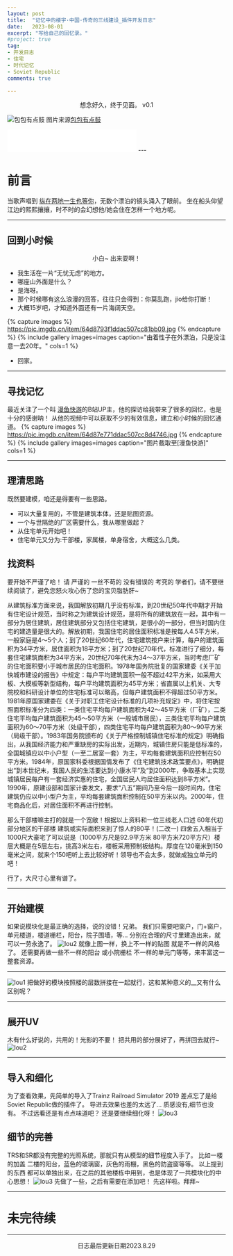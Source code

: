 ```yaml
---
layout: post
title:  "记忆中的楼宇·中国·传奇的三线建设_插件开发日志"
date:   2023-08-01
excerpt: "写给自己的回忆录。"
#project: true
tag:
- 开发日志 
- 住宅
- 时代记忆
- Soviet Republic
comments: true

--- 
```

    
<center>想念好久，终于见面。 v0.1</center>
     
![包包有点鼓](https://pic.imgdb.cn/item/64d872c71ddac507cc71a7ec.jpg) 
图片来源[包包有点鼓](https://space.bilibili.com/576671590) 
<iframe frameborder="no" border="0" marginwidth="0" marginheight="0" width=298 height=52 src="//music.163.com/outchain/player?type=2&id=2026855239&auto=1&height=32"></iframe>
---

# 前言 

当歌声唱到 [纵在两地一生也等你](https://c6.y.qq.com/base/fcgi-bin/u?__=U5DAc8)，无数个漂泊的镜头涌入了眼前。
坐在船头仰望江边的熙熙攘攘，时不时的会幻想他/她会住在怎样一个地方呢。

---

## 回到小时候

<center>小白~ 出来耍啊！</center>

* 我生活在一片“无忧无虑”的地方。
* 哪座山外面是什么？
* 是海呀。
* 那个时候哪有这么浪漫的回答，往往只会得到：你莫乱跑，jio给你打断！
* 大概15岁吧，才知道外面还有一片海阔天空。 

{% capture images %}
	https://pic.imgdb.cn/item/64d8793f1ddac507cc81bb09.jpg
{% endcapture %}
{% include gallery images=images caption="由着性子在外漂泊，只是没注意一去20年。" cols=1 %}

* 回家。

---

## 寻找记忆

最近关注了一个叫 [漫鱼快游](https://space.bilibili.com/412942310)的B站UP主，他的探访给我带来了很多的回忆，也是十分的感谢呐！
从他的视频中可以获取不少的有效信息，建立和小时候的回忆通道。
{% capture images %}
	https://pic.imgdb.cn/item/64d87e771ddac507cc8d4746.jpg
{% endcapture %}
{% include gallery images=images caption="图片截取至[漫鱼快游]" cols=1 %}

---

## 理清思路

既然要建模，咱还是得要有一些思路。

* 可以大量复用的，不管是建筑本体，还是贴图资源。
* 一个与世隔绝的厂区需要什么，我从哪里做起？
* 从住宅单元开始吧！
* 住宅单元又分为:干部楼，家属楼，单身宿舍，大概这么几类。   

## 找资料
要开始不严谨了哈！ 请 严谨的 一丝不苟的 没有错误的 考究的 学者们，请不要继续阅读了，避免您怒火攻心伤了您的宝贝脂肪肝~

从建筑标准方面来说，我国解放初期几乎没有标准，到20世纪50年代中期才开始有住宅设计规范，当时称之为建筑设计规范，是将所有的建筑放在一起，其中有一部分为居住建筑，居住建筑部分又包括住宅建筑，是很小的一部分，但当时国内住宅的建造量是很大的。解放初期，我国住宅的居住面积标准是按每人4.5平方米，一般家庭是4～5个人；到了20世纪60年代，住宅建筑按户来计算，每户的建筑面积为34平方米，居住面积为18平方米；到了20世纪70年代，标准进行了细分，每套住宅建筑面积为34平方米，20世纪70年代末为34～37平方米，当时考虑厂矿的住宅面积要小于城市居民的住宅面积。1978年国务院批复的国家建委《关于加快城市建设的报告》中规定：每户平均建筑面积一般不超过42平方米，如采用大板、大模板等新型结构，每户平均建筑面积为45平方米；省直属以上机关、大专院校和科研设计单位的住宅标准可以略高，但每户建筑面积不得超过50平方米。1981年原国家建委在《关于对职工住宅设计标准的几项补充规定》中，将住宅按照面积标准分为四类：一类住宅平均每户建筑面积为42～45平方米（厂矿），二类住宅平均每户建筑面积为45～50平方米（一般城市居民），三类住宅平均每户建筑面积为60～70平方米（处级干部），四类住宅平均每户建筑面积为80～90平方米（局级干部）。1983年国务院颁布的《关于严格控制城镇住宅标准的规定》明确指出，从我国经济能力和严重缺房的实际出发，近期内，城镇住房只能是低标准的，全国城镇应以中小户型（一至二居室一套）为主，平均每套建筑面积应控制在50平方米。1984年，原国家科委根据国情发布了《住宅建筑技术政策要点》，明确提出“到本世纪末，我国人民的生活要达到小康水平”及“到2000年，争取基本上实现城镇居民每户有一套经济实惠的住宅，全国居民人均居住面积达到8平方米”。1990年，原建设部和国家计委发文，要求“八五”期间乃至今后一段时间内，住宅建筑仍应以中小型户为主，平均每套建筑面积控制在50平方米以内。2000年，住宅商品化后，对居住面积不再进行控制。  
 
那么干部楼嘛主打的就是一个宽敞！根据以上资料和一位三线老人口述 60年代初 部分地区的干部楼 建筑或实际面积来到了惊人的80平！(二改一) 四舍五入相当于1000尺大豪宅了可以说是（1000平方尺是92.9平方米  80平方米720平方尺）楼层大概是在5层左右，挑高3米左右，楼板采用预制板结构。厚度在120毫米到150毫米之间，就来个150吧听上去比较好听！领导也不会太多，就做成独立单元的吧！

行了，大尺寸心里有谱了。

---

## 开始建模
如果说模块化是最正确的选择，说的没错！兄弟。
我们只需要吧窗户，门+窗户，单元楼道，楼道栅栏，阳台，院子围墙，等... 分别在合理的尺寸里建造出来，就可以一劳永逸了。
![lou2](https://pic.imgdb.cn/item/64e62eca661c6c8e543b2397.png)
就像上图一样，换上不一样的贴图 就是不一样的风格了。 还需要再做一些不一样的阳台 或小院栅栏 不一样的单元门等等，来丰富这一整套资源。

---

![lou1](https://pic.imgdb.cn/item/64e62c6f661c6c8e543a4dd7.png)
把做好的模块按照楼的层数拼接在一起就行，这和某种意义的__又有什么区别呢？

---

## 展开UV

木有什么好说的，共用的！光影的不要！
把共用的部分展好了，再拼回去就行~ ![lou2](https://pic.imgdb.cn/item/64ee108c661c6c8e54525f42.png)

---

## 导入和细化
为了查看效果，先简单的导入了Trainz Railroad Simulator 2019 差点忘了是给Soviet Republic做的插件了。
导进去效果也差的太远了... 质感没有,细节也没有。 不过远看还是有点点味道吧？  还是要继续细化呀！
![lou3](https://pic.imgdb.cn/item/64ee2b22661c6c8e545977a6.png)

## 细节的完善

TRS和SR都没有完整的光照系统，那就只有从模型的细节程度入手了。
比如一楼的加盖 二楼的阳台，蓝色的玻璃窗，灰色的雨棚，黑色的防盗窗等等。 
以上提到的东西 都可以单独出来，在之后的其他楼栋中用到，也是体现了一共模块化的中心思想！
![lou3](https://pic.imgdb.cn/item/64ee2c96661c6c8e5459daef.png)
先做了一些，之后有需要在添加吧！
先这样啦。拜拜~

---

# 未完待续 

---
<center>日志最后更新日期2023.8.29</center>